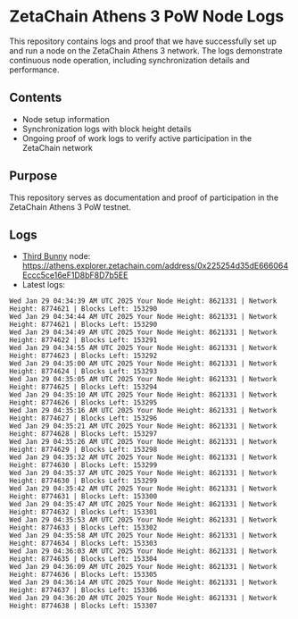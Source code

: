 # ZetaChain Athens 3 PoW Node Logs
This repository contains logs and proof that we have successfully set up and run a node on the ZetaChain Athens 3 network. The logs demonstrate continuous node operation, including synchronization details and performance.

## Contents
- Node setup information
- Synchronization logs with block height details
- Ongoing proof of work logs to verify active participation in the ZetaChain network

## Purpose
This repository serves as documentation and proof of participation in the ZetaChain Athens 3 PoW testnet.

## Logs

- [Third Bunny](https://thirdbunny.xyz/) node: https://athens.explorer.zetachain.com/address/0x225254d35dE666064Eccc5ce16eF1D8bF8D7b5EE
- Latest logs:
```
Wed Jan 29 04:34:39 AM UTC 2025 Your Node Height: 8621331 | Network Height: 8774621 | Blocks Left: 153290
Wed Jan 29 04:34:44 AM UTC 2025 Your Node Height: 8621331 | Network Height: 8774621 | Blocks Left: 153290
Wed Jan 29 04:34:49 AM UTC 2025 Your Node Height: 8621331 | Network Height: 8774622 | Blocks Left: 153291
Wed Jan 29 04:34:55 AM UTC 2025 Your Node Height: 8621331 | Network Height: 8774623 | Blocks Left: 153292
Wed Jan 29 04:35:00 AM UTC 2025 Your Node Height: 8621331 | Network Height: 8774624 | Blocks Left: 153293
Wed Jan 29 04:35:05 AM UTC 2025 Your Node Height: 8621331 | Network Height: 8774625 | Blocks Left: 153294
Wed Jan 29 04:35:10 AM UTC 2025 Your Node Height: 8621331 | Network Height: 8774626 | Blocks Left: 153295
Wed Jan 29 04:35:16 AM UTC 2025 Your Node Height: 8621331 | Network Height: 8774627 | Blocks Left: 153296
Wed Jan 29 04:35:21 AM UTC 2025 Your Node Height: 8621331 | Network Height: 8774628 | Blocks Left: 153297
Wed Jan 29 04:35:26 AM UTC 2025 Your Node Height: 8621331 | Network Height: 8774629 | Blocks Left: 153298
Wed Jan 29 04:35:32 AM UTC 2025 Your Node Height: 8621331 | Network Height: 8774630 | Blocks Left: 153299
Wed Jan 29 04:35:37 AM UTC 2025 Your Node Height: 8621331 | Network Height: 8774630 | Blocks Left: 153299
Wed Jan 29 04:35:42 AM UTC 2025 Your Node Height: 8621331 | Network Height: 8774631 | Blocks Left: 153300
Wed Jan 29 04:35:47 AM UTC 2025 Your Node Height: 8621331 | Network Height: 8774632 | Blocks Left: 153301
Wed Jan 29 04:35:53 AM UTC 2025 Your Node Height: 8621331 | Network Height: 8774633 | Blocks Left: 153302
Wed Jan 29 04:35:58 AM UTC 2025 Your Node Height: 8621331 | Network Height: 8774634 | Blocks Left: 153303
Wed Jan 29 04:36:03 AM UTC 2025 Your Node Height: 8621331 | Network Height: 8774635 | Blocks Left: 153304
Wed Jan 29 04:36:09 AM UTC 2025 Your Node Height: 8621331 | Network Height: 8774636 | Blocks Left: 153305
Wed Jan 29 04:36:14 AM UTC 2025 Your Node Height: 8621331 | Network Height: 8774637 | Blocks Left: 153306
Wed Jan 29 04:36:20 AM UTC 2025 Your Node Height: 8621331 | Network Height: 8774638 | Blocks Left: 153307
```
